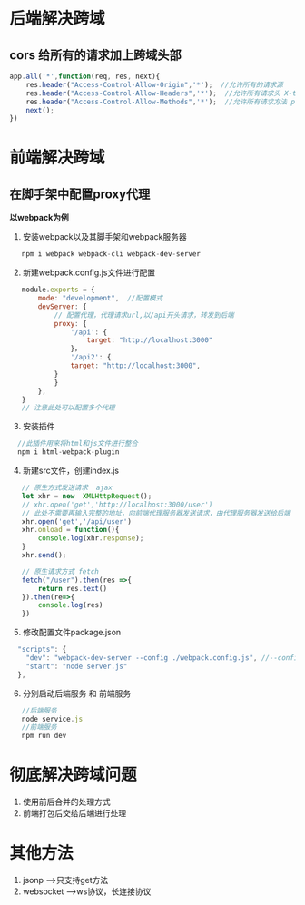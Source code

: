 # 后端解决跨域

## cors 给所有的请求加上跨域头部


```js
app.all('*',function(req, res, next){
    res.header("Access-Control-Allow-Origin",'*');  //允许所有的请求源
    res.header("Access-Control-Allow-Headers",'*');  //允许所有请求头 X-token
    res.header("Access-Control-Allow-Methods",'*');  //允许所有请求方法 post get put delete
    next();
})
```

# 前端解决跨域

## 在脚手架中配置proxy代理

**以webpack为例**
 1. 安装webpack以及其脚手架和webpack服务器

 ```js
    npm i webpack webpack-cli webpack-dev-server
 ```
 2. 新建webpack.config.js文件进行配置

 ```js
    module.exports = {
        mode: "development",  //配置模式
        devServer: {
            // 配置代理，代理请求url,以/api开头请求，转发到后端
            proxy: {
                '/api': {
                    target: "http://localhost:3000"
                }，
                '/api2': {
                target: "http://localhost:3000",
            }
            }
        },
    }
    // 注意此处可以配置多个代理
 ```

 3. 安装插件

 ```js
   //此插件用来将html和js文件进行整合
   npm i html-webpack-plugin
 ```
 4. 新建src文件，创建index.js

 ```js
    // 原生方式发送请求  ajax 
    let xhr = new  XMLHttpRequest();
    // xhr.open('get','http://localhost:3000/user')
    // 此处不需要再输入完整的地址，向前端代理服务器发送请求，由代理服务器发送给后端
    xhr.open('get','/api/user')
    xhr.onload = function(){
        console.log(xhr.response);
    }
    xhr.send();

    // 原生请求方式 fetch
    fetch("/user").then(res =>{
        return res.text()
    }).then(re=>{
        console.log(res)
    })

 ```
5. 修改配置文件package.json

```js
  "scripts": {
    "dev": "webpack-dev-server --config ./webpack.config.js", //--config ./webpack.config.js  配置，默认为webpack.config.js
    "start": "node server.js"
  },
```
6. 分别启动后端服务 和 前端服务
```js
   //后端服务
   node service.js
   //前端服务
   npm run dev
```

# 彻底解决跨域问题
1. 使用前后合并的处理方式
2. 前端打包后交给后端进行处理

# 其他方法
1. jsonp -->只支持get方法
2. websocket -->ws协议，长连接协议
